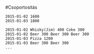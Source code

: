 #Csoportosítás

```
2015-01-02 1600
2015-01-03 1800
```

```
2015-01-02 Whisky(Jim) 400 Coke 300
2015-01-02 Beer 300 Beer 300 Beer 300
2015-01-03 Pizza 1200
2015-01-03 Beer 300 Beer 300
...
```

